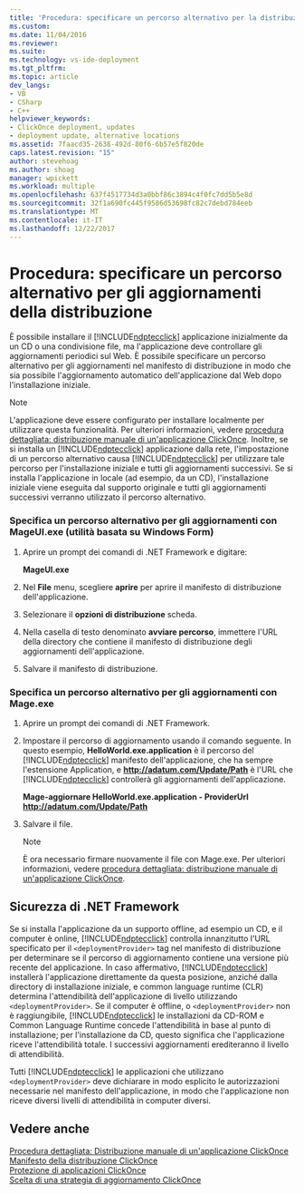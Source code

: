 ```yaml
---
title: 'Procedura: specificare un percorso alternativo per la distribuzione aggiornamenti | Documenti Microsoft'
ms.custom: 
ms.date: 11/04/2016
ms.reviewer: 
ms.suite: 
ms.technology: vs-ide-deployment
ms.tgt_pltfrm: 
ms.topic: article
dev_langs:
- VB
- CSharp
- C++
helpviewer_keywords:
- ClickOnce deployment, updates
- deployment update, alternative locations
ms.assetid: 7faacd35-2638-492d-80f6-6b57e5f820de
caps.latest.revision: "15"
author: stevehoag
ms.author: shoag
manager: wpickett
ms.workload: multiple
ms.openlocfilehash: 637f4517734d3a0bbf86c3894c4f0fc7dd5b5e8d
ms.sourcegitcommit: 32f1a690fc445f9586d53698fc82c7debd784eeb
ms.translationtype: MT
ms.contentlocale: it-IT
ms.lasthandoff: 12/22/2017
---
```

# <a name="how-to-specify-an-alternate-location-for-deployment-updates"></a>Procedura: specificare un percorso alternativo per gli aggiornamenti della distribuzione
È possibile installare il [!INCLUDE[ndptecclick](../deployment/includes/ndptecclick_md.md)] applicazione inizialmente da un CD o una condivisione file, ma l'applicazione deve controllare gli aggiornamenti periodici sul Web. È possibile specificare un percorso alternativo per gli aggiornamenti nel manifesto di distribuzione in modo che sia possibile l'aggiornamento automatico dell'applicazione dal Web dopo l'installazione iniziale.  
  
> [!NOTE]
>  L'applicazione deve essere configurato per installare localmente per utilizzare questa funzionalità. Per ulteriori informazioni, vedere [procedura dettagliata: distribuzione manuale di un'applicazione ClickOnce](../deployment/walkthrough-manually-deploying-a-clickonce-application.md). Inoltre, se si installa un [!INCLUDE[ndptecclick](../deployment/includes/ndptecclick_md.md)] applicazione dalla rete, l'impostazione di un percorso alternativo causa [!INCLUDE[ndptecclick](../deployment/includes/ndptecclick_md.md)] per utilizzare tale percorso per l'installazione iniziale e tutti gli aggiornamenti successivi. Se si installa l'applicazione in locale (ad esempio, da un CD), l'installazione iniziale viene eseguita dal supporto originale e tutti gli aggiornamenti successivi verranno utilizzato il percorso alternativo.  
  
### <a name="specifying-an-alternate-location-for-updates-by-using-mageuiexe-windows-forms-based-utility"></a>Specifica un percorso alternativo per gli aggiornamenti con MageUI.exe (utilità basata su Windows Form)  
  
1.  Aprire un prompt dei comandi di .NET Framework e digitare:  
  
     **MageUI.exe**  
  
2.  Nel **File** menu, scegliere **aprire** per aprire il manifesto di distribuzione dell'applicazione.  
  
3.  Selezionare il **opzioni di distribuzione** scheda.  
  
4.  Nella casella di testo denominato **avviare percorso**, immettere l'URL della directory che contiene il manifesto di distribuzione degli aggiornamenti dell'applicazione.  
  
5.  Salvare il manifesto di distribuzione.  
  
### <a name="specifying-an-alternate-location-for-updates-by-using-mageexe"></a>Specifica un percorso alternativo per gli aggiornamenti con Mage.exe  
  
1.  Aprire un prompt dei comandi di .NET Framework.  
  
2.  Impostare il percorso di aggiornamento usando il comando seguente. In questo esempio, **HelloWorld.exe.application** è il percorso del [!INCLUDE[ndptecclick](../deployment/includes/ndptecclick_md.md)] manifesto dell'applicazione, che ha sempre l'estensione Application, e **http://adatum.com/Update/Path** è l'URL che [!INCLUDE[ndptecclick](../deployment/includes/ndptecclick_md.md)] controllerà gli aggiornamenti dell'applicazione.  
  
     **Mage-aggiornare HelloWorld.exe.application - ProviderUrl http://adatum.com/Update/Path**  
  
3.  Salvare il file.  
  
    > [!NOTE]
    >  È ora necessario firmare nuovamente il file con Mage.exe. Per ulteriori informazioni, vedere [procedura dettagliata: distribuzione manuale di un'applicazione ClickOnce](../deployment/walkthrough-manually-deploying-a-clickonce-application.md).  
  
## <a name="net-framework-security"></a>Sicurezza di .NET Framework  
 Se si installa l'applicazione da un supporto offline, ad esempio un CD, e il computer è online, [!INCLUDE[ndptecclick](../deployment/includes/ndptecclick_md.md)] controlla innanzitutto l'URL specificato per il `<deploymentProvider>` tag nel manifesto di distribuzione per determinare se il percorso di aggiornamento contiene una versione più recente del applicazione. In caso affermativo, [!INCLUDE[ndptecclick](../deployment/includes/ndptecclick_md.md)] installerà l'applicazione direttamente da questa posizione, anziché dalla directory di installazione iniziale, e common language runtime (CLR) determina l'attendibilità dell'applicazione di livello utilizzando `<deploymentProvider>`. Se il computer è offline, o `<deploymentProvider>` non è raggiungibile, [!INCLUDE[ndptecclick](../deployment/includes/ndptecclick_md.md)] le installazioni da CD-ROM e Common Language Runtime concede l'attendibilità in base al punto di installazione; per l'installazione da CD, questo significa che l'applicazione riceve l'attendibilità totale. I successivi aggiornamenti erediteranno il livello di attendibilità.  
  
 Tutti [!INCLUDE[ndptecclick](../deployment/includes/ndptecclick_md.md)] le applicazioni che utilizzano `<deploymentProvider>` deve dichiarare in modo esplicito le autorizzazioni necessarie nel manifesto dell'applicazione, in modo che l'applicazione non riceve diversi livelli di attendibilità in computer diversi.  
  
## <a name="see-also"></a>Vedere anche  
 [Procedura dettagliata: Distribuzione manuale di un'applicazione ClickOnce](../deployment/walkthrough-manually-deploying-a-clickonce-application.md)   
 [Manifesto della distribuzione ClickOnce](../deployment/clickonce-deployment-manifest.md)   
 [Protezione di applicazioni ClickOnce](../deployment/securing-clickonce-applications.md)   
 [Scelta di una strategia di aggiornamento ClickOnce](../deployment/choosing-a-clickonce-update-strategy.md)